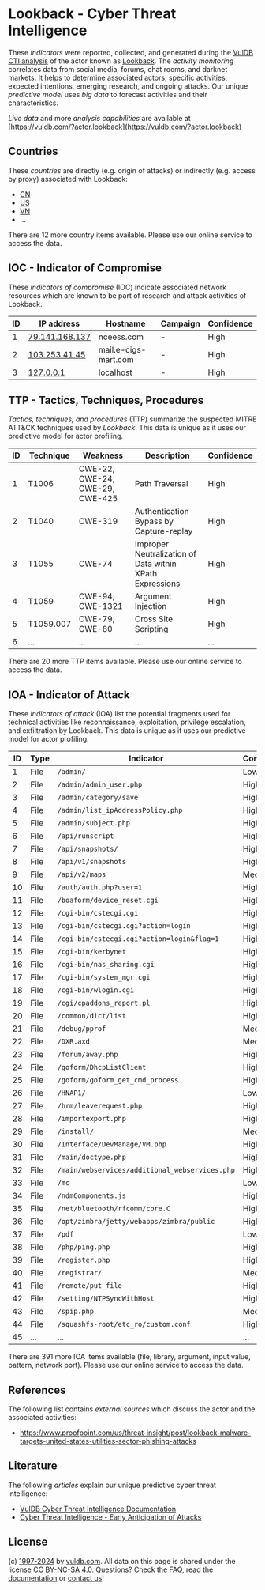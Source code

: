 # Lookback - Cyber Threat Intelligence

These _indicators_ were reported, collected, and generated during the [VulDB CTI analysis](https://vuldb.com/?kb.cti) of the actor known as [Lookback](https://vuldb.com/?actor.lookback). The _activity monitoring_ correlates data from social media, forums, chat rooms, and darknet markets. It helps to determine associated actors, specific activities, expected intentions, emerging research, and ongoing attacks. Our unique _predictive model_ uses _big data_ to forecast activities and their characteristics.

_Live data_ and more _analysis capabilities_ are available at [https://vuldb.com/?actor.lookback](https://vuldb.com/?actor.lookback)

## Countries

These _countries_ are directly (e.g. origin of attacks) or indirectly (e.g. access by proxy) associated with Lookback:

* [CN](https://vuldb.com/?country.cn)
* [US](https://vuldb.com/?country.us)
* [VN](https://vuldb.com/?country.vn)
* ...

There are 12 more country items available. Please use our online service to access the data.

## IOC - Indicator of Compromise

These _indicators of compromise_ (IOC) indicate associated network resources which are known to be part of research and attack activities of Lookback.

ID | IP address | Hostname | Campaign | Confidence
-- | ---------- | -------- | -------- | ----------
1 | [79.141.168.137](https://vuldb.com/?ip.79.141.168.137) | nceess.com | - | High
2 | [103.253.41.45](https://vuldb.com/?ip.103.253.41.45) | mail.e-cigs-mart.com | - | High
3 | [127.0.0.1](https://vuldb.com/?ip.127.0.0.1) | localhost | - | High

## TTP - Tactics, Techniques, Procedures

_Tactics, techniques, and procedures_ (TTP) summarize the suspected MITRE ATT&CK techniques used by _Lookback_. This data is unique as it uses our predictive model for actor profiling.

ID | Technique | Weakness | Description | Confidence
-- | --------- | -------- | ----------- | ----------
1 | T1006 | CWE-22, CWE-24, CWE-29, CWE-425 | Path Traversal | High
2 | T1040 | CWE-319 | Authentication Bypass by Capture-replay | High
3 | T1055 | CWE-74 | Improper Neutralization of Data within XPath Expressions | High
4 | T1059 | CWE-94, CWE-1321 | Argument Injection | High
5 | T1059.007 | CWE-79, CWE-80 | Cross Site Scripting | High
6 | ... | ... | ... | ...

There are 20 more TTP items available. Please use our online service to access the data.

## IOA - Indicator of Attack

These _indicators of attack_ (IOA) list the potential fragments used for technical activities like reconnaissance, exploitation, privilege escalation, and exfiltration by Lookback. This data is unique as it uses our predictive model for actor profiling.

ID | Type | Indicator | Confidence
-- | ---- | --------- | ----------
1 | File | `/admin/` | Low
2 | File | `/admin/admin_user.php` | High
3 | File | `/admin/category/save` | High
4 | File | `/admin/list_ipAddressPolicy.php` | High
5 | File | `/admin/subject.php` | High
6 | File | `/api/runscript` | High
7 | File | `/api/snapshots/` | High
8 | File | `/api/v1/snapshots` | High
9 | File | `/api/v2/maps` | Medium
10 | File | `/auth/auth.php?user=1` | High
11 | File | `/boaform/device_reset.cgi` | High
12 | File | `/cgi-bin/cstecgi.cgi` | High
13 | File | `/cgi-bin/cstecgi.cgi?action=login` | High
14 | File | `/cgi-bin/cstecgi.cgi?action=login&flag=1` | High
15 | File | `/cgi-bin/kerbynet` | High
16 | File | `/cgi-bin/nas_sharing.cgi` | High
17 | File | `/cgi-bin/system_mgr.cgi` | High
18 | File | `/cgi-bin/wlogin.cgi` | High
19 | File | `/cgi/cpaddons_report.pl` | High
20 | File | `/common/dict/list` | High
21 | File | `/debug/pprof` | Medium
22 | File | `/DXR.axd` | Medium
23 | File | `/forum/away.php` | High
24 | File | `/goform/DhcpListClient` | High
25 | File | `/goform/goform_get_cmd_process` | High
26 | File | `/HNAP1/` | Low
27 | File | `/hrm/leaverequest.php` | High
28 | File | `/importexport.php` | High
29 | File | `/install/` | Medium
30 | File | `/Interface/DevManage/VM.php` | High
31 | File | `/main/doctype.php` | High
32 | File | `/main/webservices/additional_webservices.php` | High
33 | File | `/mc` | Low
34 | File | `/ndmComponents.js` | High
35 | File | `/net/bluetooth/rfcomm/core.C` | High
36 | File | `/opt/zimbra/jetty/webapps/zimbra/public` | High
37 | File | `/pdf` | Low
38 | File | `/php/ping.php` | High
39 | File | `/register.php` | High
40 | File | `/registrar/` | Medium
41 | File | `/remote/put_file` | High
42 | File | `/setting/NTPSyncWithHost` | High
43 | File | `/spip.php` | Medium
44 | File | `/squashfs-root/etc_ro/custom.conf` | High
45 | ... | ... | ...

There are 391 more IOA items available (file, library, argument, input value, pattern, network port). Please use our online service to access the data.

## References

The following list contains _external sources_ which discuss the actor and the associated activities:

* https://www.proofpoint.com/us/threat-insight/post/lookback-malware-targets-united-states-utilities-sector-phishing-attacks

## Literature

The following _articles_ explain our unique predictive cyber threat intelligence:

* [VulDB Cyber Threat Intelligence Documentation](https://vuldb.com/?kb.cti)
* [Cyber Threat Intelligence - Early Anticipation of Attacks](https://www.scip.ch/en/?labs.20201022)

## License

(c) [1997-2024](https://vuldb.com/?kb.changelog) by [vuldb.com](https://vuldb.com/?kb.about). All data on this page is shared under the license [CC BY-NC-SA 4.0](https://creativecommons.org/licenses/by-nc-sa/4.0/). Questions? Check the [FAQ](https://vuldb.com/?kb.faq), read the [documentation](https://vuldb.com/?kb) or [contact us](https://vuldb.com/?contact)!
